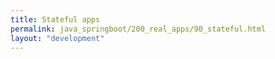```yaml
---
title: Stateful apps
permalink: java_springboot/200_real_apps/90_stateful.html
layout: "development"
---
```



